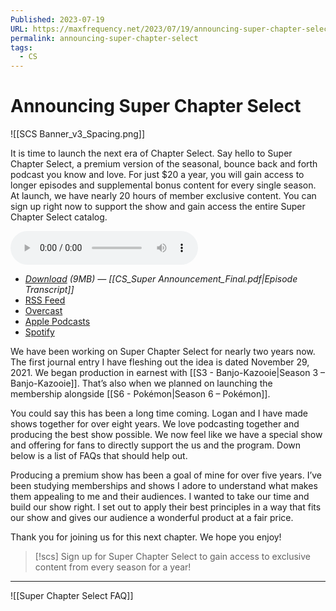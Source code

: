 ```yaml
---
Published: 2023-07-19
URL: https://maxfrequency.net/2023/07/19/announcing-super-chapter-select/
permalink: announcing-super-chapter-select
tags:
  - CS
---
```

# Announcing Super Chapter Select

![[SCS Banner_v3_Spacing.png]]

It is time to launch the next era of Chapter Select. Say hello to Super Chapter Select, a premium version of the seasonal, bounce back and forth podcast you know and love. For just $20 a year, you will gain access to longer episodes and supplemental bonus content for every single season. At launch, we have nearly 20 hours of member exclusive content. You can sign up right now to support the show and gain access the entire Super Chapter Select catalog.

<audio controls>
  <source src="https://traffic.libsyn.com/chapterselectpod/CS_Super_Announcement_Final.mp3">
</audio>

- *[Download](https://traffic.libsyn.com/chapterselectpod/CS_Super_Announcement_Final.mp3) (9MB)  — [[CS_Super Announcement_Final.pdf|Episode Transcript]]*
- [RSS Feed](https://chapterselectpod.libsyn.com/rss)
- [Overcast](https://overcast.fm/itunes1568777352/chapter-select)
- [Apple Podcasts](https://podcasts.apple.com/us/podcast/chapter-select/id1568777352)
- [Spotify](https://open.spotify.com/show/4f1TLZXbwtSX7uHROe9KlS)

We have been working on Super Chapter Select for nearly two years now. The first journal entry I have fleshing out the idea is dated November 29, 2021. We began production in earnest with [[S3 - Banjo-Kazooie|Season 3 – Banjo-Kazooie]]. That’s also when we planned on launching the membership alongside [[S6 - Pokémon|Season 6 – Pokémon]].

You could say this has been a long time coming. Logan and I have made shows together for over eight years. We love podcasting together and producing the best show possible. We now feel like we have a special show and offering for fans to directly support the us and the program. Down below is a list of FAQs that should help out.

Producing a premium show has been a goal of mine for over five years. I’ve been studying memberships and shows I adore to understand what makes them appealing to me and their audiences. I wanted to take our time and build our show right. I set out to apply their best principles in a way that fits our show and gives our audience a wonderful product at a fair price.

Thank you for joining us for this next chapter. We hope you enjoy!

> [!scs]
> Sign up for Super Chapter Select to gain access to exclusive content from every season for a year!

---

![[Super Chapter Select FAQ]]